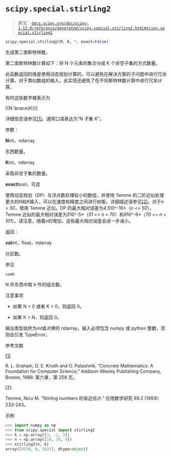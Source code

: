 # `scipy.special.stirling2`

> 原文：[`docs.scipy.org/doc/scipy-1.12.0/reference/generated/scipy.special.stirling2.html#scipy.special.stirling2`](https://docs.scipy.org/doc/scipy-1.12.0/reference/generated/scipy.special.stirling2.html#scipy.special.stirling2)

```py
scipy.special.stirling2(N, K, *, exact=False)
```

生成第二类斯特林数。

第二类斯特林数计算如下：将 N 个元素的集合分成 K 个非空子集的方式数量。

此函数返回的值是使用动态规划计算的，可以避免在解决方案的子问题中进行冗余计算。对于类似数组的输入，此实现还避免了在不同斯特林数计算中进行冗余计算。

有时这些数字被表示为

\[{N \brace{K}}\]

详细信息请参见[[1]](#rf81df9b6fd0a-1)。通常口语表达为“N 子集 K”。

参数：

**N**int，ndarray

东西数量。

**K**int，ndarray

采取非空子集的数量。

**exact**bool，可选

使用动态规划（DP）与浮点数处理较小的数组，并使用 Temme 的二阶近似处理更大的*N*和*K*输入，可以在速度和精度之间进行权衡。详细描述请参见[[2]](#rf81df9b6fd0a-2)。对于*n > 50*，使用 Temme 近似。DP 的最大相对误差为*4.5*10^-16*（*n <= 50*），Temme 近似的最大相对误差为*5*10^-5*（*51 <= n < 70*）和*9*10^-6*（*70 <= n < 101*）。请注意，随着*n*的增加，这些最大相对误差会进一步减小。

返回：

**val**int，float，ndarray

分区数。

参见

`comb`

N 件东西中取 k 件的组合数。

注意事项

+   如果 N < 0 或者 K < 0，则返回 0。

+   如果 K > N，则返回 0。

输出类型始终为*int*或*对象*的 ndarray。输入必须包含 numpy 或 python 整数，否则会引发 TypeError。

参考文献

[[1]](#id1)

R. L. Graham, D. E. Knuth and O. Patashnik, “Concrete Mathematics: A Foundation for Computer Science,” Addison-Wesley Publishing Company, Boston, 1989\. 第六章，第 258 页。

[2]

Temme, Nico M. “Stirling numbers 的渐近估计.” 应用数学研究 89.3 (1993): 233-243。

示例

```py
>>> import numpy as np
>>> from scipy.special import stirling2
>>> k = np.array([3, -1, 3])
>>> n = np.array([10, 10, 9])
>>> stirling2(n, k)
array([9330, 0, 3025], dtype=object) 
```

